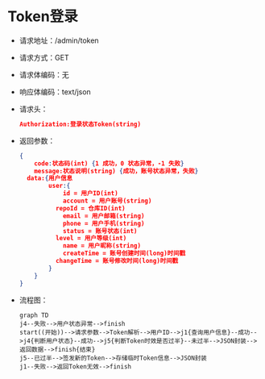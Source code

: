 # Token登录

- 请求地址：/admin/token

- 请求方式：GET

- 请求体编码：无

- 响应体编码：text/json

- 请求头：

  ```json
  Authorization:登录状态Token(string)
  ```

- 返回参数：

  ```json
  {
      code:状态码(int) {1 成功，0 状态异常，-1 失败}
      message:状态说明(string) {成功，账号状态异常，失败}
  	data:{用户信息
          user:{
              id = 用户ID(int)
              account = 用户账号(string)
  			repoId = 仓库ID(int)
              email = 用户邮箱(string)
              phone = 用户手机(string)
              status = 账号状态(int)
  			level = 用户等级(int)
              name = 用户昵称(string)
              createTime = 账号创建时间(long)时间戳
  			changeTime = 账号修改时间(long)时间戳
          }
      }
  }
  ```
  
- 流程图：

  ```mermaid
  graph TD
  j4--失败-->用户状态异常-->finish
  start((开始))-->请求参数-->Token解析-->用户ID-->j1{查询用户信息}--成功-->j4{判断用户状态}--成功-->j5{判断Token时效是否过半}--未过半-->JSON封装-->返回数据-->finish{结束}
  j5--已过半-->签发新的Token-->存储临时Token信息-->JSON封装
  j1--失败-->返回Token无效-->finish
  ```
```
  
  




```